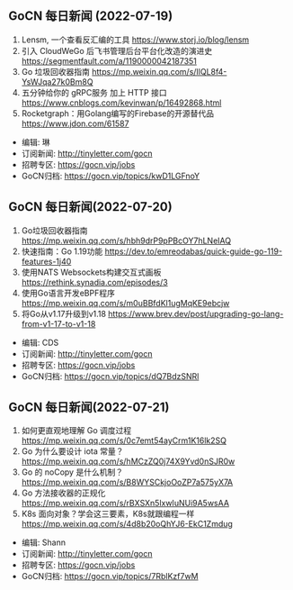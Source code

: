 ## GoCN 每日新闻 (2022-07-19)

1.  Lensm, 一个查看反汇编的工具 https://www.storj.io/blog/lensm
2. 引入 CloudWeGo 后飞书管理后台平台化改造的演进史 https://segmentfault.com/a/1190000042187351
3. Go 垃圾回收器指南 https://mp.weixin.qq.com/s/IlQL8f4-YsWJqa27k0Bm8Q
4. 五分钟给你的 gRPC服务 加上 HTTP 接口 https://www.cnblogs.com/kevinwan/p/16492868.html
5. Rocketgraph：用Golang编写的Firebase的开源替代品 https://www.jdon.com/61587


- 编辑: 琳 
- 订阅新闻: http://tinyletter.com/gocn
- 招聘专区: https://gocn.vip/jobs
- GoCN归档: https://gocn.vip/topics/kwD1LGFnoY

## GoCN 每日新闻(2022-07-20)

1. Go垃圾回收器指南 https://mp.weixin.qq.com/s/hbh9drP9pPBcOY7hLNeIAQ
2. 快速指南：Go 1.19功能 https://dev.to/emreodabas/quick-guide-go-119-features-1j40
3. 使用NATS Websockets构建交互式画板 https://rethink.synadia.com/episodes/3
4. 使用Go语言开发eBPF程序 https://mp.weixin.qq.com/s/m0uBBfdKl1ugMqKE9ebcjw
5. 将Go从v1.17升级到v1.18 https://www.brev.dev/post/upgrading-go-lang-from-v1-17-to-v1-18

* 编辑: CDS
* 订阅新闻: http://tinyletter.com/gocn
* 招聘专区: https://gocn.vip/jobs
* GoCN归档: https://gocn.vip/topics/dQ7BdzSNRl

## GoCN 每日新闻(2022-07-21)

1. 如何更直观地理解 Go 调度过程 https://mp.weixin.qq.com/s/0c7emt54ayCrm1K16lk2SQ
2. Go 为什么要设计 iota 常量？https://mp.weixin.qq.com/s/hMCzZQ0j74X9Yvd0nSJR0w
3. Go 的 noCopy 是什么机制？https://mp.weixin.qq.com/s/B8WYSCkjoOoZP7a575yX7A
4. Go 方法接收器的正规化 https://mp.weixin.qq.com/s/rBXSXn5lxwIuNUi9A5wsAA
5. K8s 面向对象？学会这三要素，K8s就跟编程一样 https://mp.weixin.qq.com/s/4d8b20oQhYJ6-EkC1Zmdug

* 编辑: Shann
* 订阅新闻: http://tinyletter.com/gocn
* 招聘专区: https://gocn.vip/jobs
* GoCN归档: https://gocn.vip/topics/7RblKzf7wM

